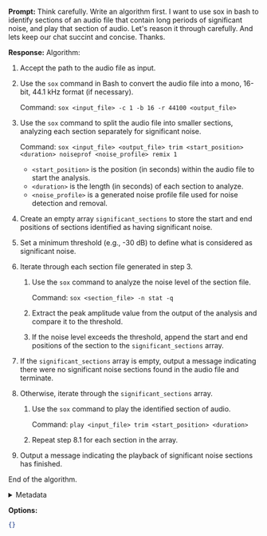 **Prompt:**
Think carefully. Write an algorithm first. I want to use sox in bash to identify sections of an audio file that contain long periods of significant noise, and play that section of audio. Let's reason it through carefully. And lets keep our chat succint and concise. Thanks.

**Response:**
Algorithm:

1. Accept the path to the audio file as input.
2. Use the `sox` command in Bash to convert the audio file into a mono, 16-bit, 44.1 kHz format (if necessary).

   Command: `sox <input_file> -c 1 -b 16 -r 44100 <output_file>`

3. Use the `sox` command to split the audio file into smaller sections, analyzing each section separately for significant noise.

   Command: `sox <input_file> <output_file> trim <start_position> <duration> noiseprof <noise_profile> remix 1`
   
   - `<start_position>` is the position (in seconds) within the audio file to start the analysis.
   - `<duration>` is the length (in seconds) of each section to analyze.
   - `<noise_profile>` is a generated noise profile file used for noise detection and removal.

4. Create an empty array `significant_sections` to store the start and end positions of sections identified as having significant noise.

5. Set a minimum threshold (e.g., -30 dB) to define what is considered as significant noise.

6. Iterate through each section file generated in step 3.

   1. Use the `sox` command to analyze the noise level of the section file.

      Command: `sox <section_file> -n stat -q`

   2. Extract the peak amplitude value from the output of the analysis and compare it to the threshold.

   3. If the noise level exceeds the threshold, append the start and end positions of the section to the `significant_sections` array.

7. If the `significant_sections` array is empty, output a message indicating there were no significant noise sections found in the audio file and terminate.

8. Otherwise, iterate through the `significant_sections` array.

   1. Use the `sox` command to play the identified section of audio.

      Command: `play <input_file> trim <start_position> <duration>`

   2. Repeat step 8.1 for each section in the array.

9. Output a message indicating the playback of significant noise sections has finished.

End of the algorithm.

<details><summary>Metadata</summary>

- Duration: 20878 ms
- Datetime: 2023-09-23T15:08:09.530431
- Model: gpt-3.5-turbo-0613

</details>

**Options:**
```json
{}
```

